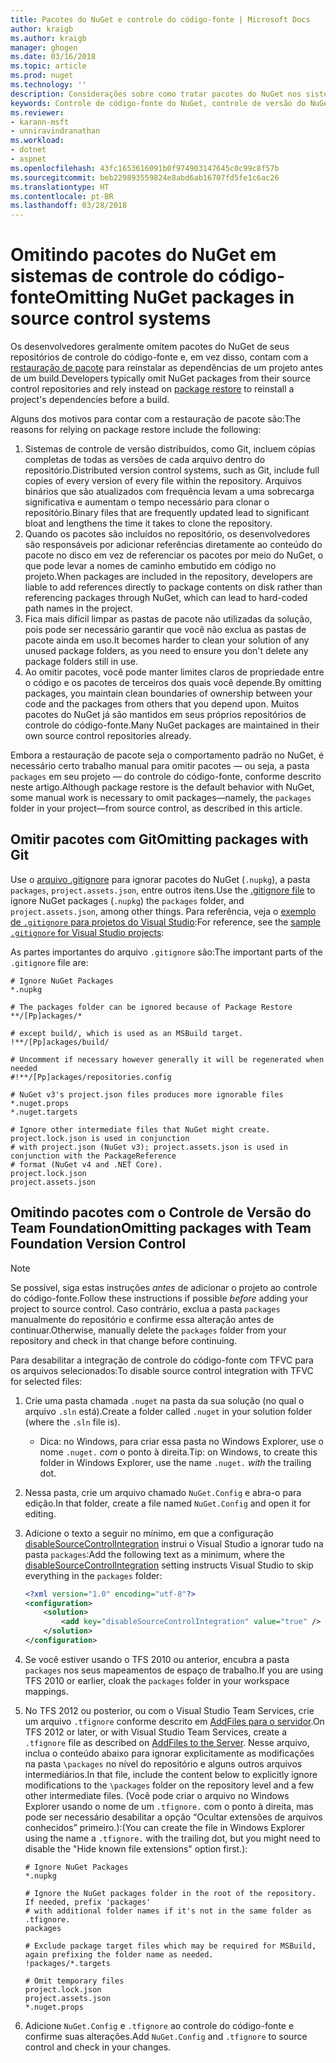 ```yaml
---
title: Pacotes do NuGet e controle do código-fonte | Microsoft Docs
author: kraigb
ms.author: kraigb
manager: ghogen
ms.date: 03/16/2018
ms.topic: article
ms.prod: nuget
ms.technology: ''
description: Considerações sobre como tratar pacotes do NuGet nos sistemas de controle de versão e do código-fonte, e como omitir pacotes com git e TFVC.
keywords: Controle de código-fonte do NuGet, controle de versão do NuGet, NuGet e git, NuGet e TFS, NuGet e TFVC, omitindo pacotes, repositórios de controle do código-fonte, repositórios de controle de versão
ms.reviewer:
- karann-msft
- unniravindranathan
ms.workload:
- dotnet
- aspnet
ms.openlocfilehash: 43fc1653616091b0f974903147645c0c99c8f57b
ms.sourcegitcommit: beb229893559824e8abd6ab16707fd5fe1c6ac26
ms.translationtype: HT
ms.contentlocale: pt-BR
ms.lasthandoff: 03/28/2018
---
```

# <a name="omitting-nuget-packages-in-source-control-systems"></a><span data-ttu-id="26dd8-104">Omitindo pacotes do NuGet em sistemas de controle do código-fonte</span><span class="sxs-lookup"><span data-stu-id="26dd8-104">Omitting NuGet packages in source control systems</span></span>

<span data-ttu-id="26dd8-105">Os desenvolvedores geralmente omitem pacotes do NuGet de seus repositórios de controle do código-fonte e, em vez disso, contam com a [restauração de pacote](package-restore.md) para reinstalar as dependências de um projeto antes de um build.</span><span class="sxs-lookup"><span data-stu-id="26dd8-105">Developers typically omit NuGet packages from their source control repositories and rely instead on [package restore](package-restore.md) to reinstall a project's dependencies before a build.</span></span>

<span data-ttu-id="26dd8-106">Alguns dos motivos para contar com a restauração de pacote são:</span><span class="sxs-lookup"><span data-stu-id="26dd8-106">The reasons for relying on package restore include the following:</span></span>

1. <span data-ttu-id="26dd8-107">Sistemas de controle de versão distribuídos, como Git, incluem cópias completas de todas as versões de cada arquivo dentro do repositório.</span><span class="sxs-lookup"><span data-stu-id="26dd8-107">Distributed version control systems, such as Git, include full copies of every version of every file within the repository.</span></span> <span data-ttu-id="26dd8-108">Arquivos binários que são atualizados com frequência levam a uma sobrecarga significativa e aumentam o tempo necessário para clonar o repositório.</span><span class="sxs-lookup"><span data-stu-id="26dd8-108">Binary files that are frequently updated lead to significant bloat and lengthens the time it takes to clone the repository.</span></span>
1. <span data-ttu-id="26dd8-109">Quando os pacotes são incluídos no repositório, os desenvolvedores são responsáveis por adicionar referências diretamente ao conteúdo do pacote no disco em vez de referenciar os pacotes por meio do NuGet, o que pode levar a nomes de caminho embutido em código no projeto.</span><span class="sxs-lookup"><span data-stu-id="26dd8-109">When packages are included in the repository, developers are liable to add references directly to package contents on disk rather than referencing packages through NuGet, which can lead to hard-coded path names in the project.</span></span>
1. <span data-ttu-id="26dd8-110">Fica mais difícil limpar as pastas de pacote não utilizadas da solução, pois pode ser necessário garantir que você não exclua as pastas de pacote ainda em uso.</span><span class="sxs-lookup"><span data-stu-id="26dd8-110">It becomes harder to clean your solution of any unused package folders, as you need to ensure you don't delete any package folders still in use.</span></span>
1. <span data-ttu-id="26dd8-111">Ao omitir pacotes, você pode manter limites claros de propriedade entre o código e os pacotes de terceiros dos quais você depende.</span><span class="sxs-lookup"><span data-stu-id="26dd8-111">By omitting packages, you maintain clean boundaries of ownership between your code and the packages from others that you depend upon.</span></span> <span data-ttu-id="26dd8-112">Muitos pacotes do NuGet já são mantidos em seus próprios repositórios de controle do código-fonte.</span><span class="sxs-lookup"><span data-stu-id="26dd8-112">Many NuGet packages are maintained in their own source control repositories already.</span></span>

<span data-ttu-id="26dd8-113">Embora a restauração de pacote seja o comportamento padrão no NuGet, é necessário certo trabalho manual para omitir pacotes &mdash; ou seja, a pasta `packages` em seu projeto &mdash; do controle do código-fonte, conforme descrito neste artigo.</span><span class="sxs-lookup"><span data-stu-id="26dd8-113">Although package restore is the default behavior with NuGet, some manual work is necessary to omit packages&mdash;namely, the `packages` folder in your project&mdash;from source control, as described in this article.</span></span>

## <a name="omitting-packages-with-git"></a><span data-ttu-id="26dd8-114">Omitir pacotes com Git</span><span class="sxs-lookup"><span data-stu-id="26dd8-114">Omitting packages with Git</span></span>

<span data-ttu-id="26dd8-115">Use o [arquivo .gitignore](https://git-scm.com/docs/gitignore) para ignorar pacotes do NuGet (`.nupkg`), a pasta `packages`, `project.assets.json`, entre outros itens.</span><span class="sxs-lookup"><span data-stu-id="26dd8-115">Use the [.gitignore file](https://git-scm.com/docs/gitignore) to ignore NuGet packages (`.nupkg`) the `packages` folder, and `project.assets.json`, among other things.</span></span> <span data-ttu-id="26dd8-116">Para referência, veja o [exemplo de `.gitignore` para projetos do Visual Studio](https://github.com/github/gitignore/blob/master/VisualStudio.gitignore):</span><span class="sxs-lookup"><span data-stu-id="26dd8-116">For reference, see the [sample `.gitignore` for Visual Studio projects](https://github.com/github/gitignore/blob/master/VisualStudio.gitignore):</span></span>

<span data-ttu-id="26dd8-117">As partes importantes do arquivo `.gitignore` são:</span><span class="sxs-lookup"><span data-stu-id="26dd8-117">The important parts of the `.gitignore` file are:</span></span>

```gitignore
# Ignore NuGet Packages
*.nupkg

# The packages folder can be ignored because of Package Restore
**/[Pp]ackages/*

# except build/, which is used as an MSBuild target.
!**/[Pp]ackages/build/

# Uncomment if necessary however generally it will be regenerated when needed
#!**/[Pp]ackages/repositories.config

# NuGet v3's project.json files produces more ignorable files
*.nuget.props
*.nuget.targets

# Ignore other intermediate files that NuGet might create. project.lock.json is used in conjunction
# with project.json (NuGet v3); project.assets.json is used in conjunction with the PackageReference
# format (NuGet v4 and .NET Core).
project.lock.json
project.assets.json
```

## <a name="omitting-packages-with-team-foundation-version-control"></a><span data-ttu-id="26dd8-118">Omitindo pacotes com o Controle de Versão do Team Foundation</span><span class="sxs-lookup"><span data-stu-id="26dd8-118">Omitting packages with Team Foundation Version Control</span></span>

> [!Note]
> <span data-ttu-id="26dd8-119">Se possível, siga estas instruções *antes* de adicionar o projeto ao controle do código-fonte.</span><span class="sxs-lookup"><span data-stu-id="26dd8-119">Follow these instructions if possible *before* adding your project to source control.</span></span> <span data-ttu-id="26dd8-120">Caso contrário, exclua a pasta `packages` manualmente do repositório e confirme essa alteração antes de continuar.</span><span class="sxs-lookup"><span data-stu-id="26dd8-120">Otherwise, manually delete the `packages` folder from your repository and check in that change before continuing.</span></span>

<span data-ttu-id="26dd8-121">Para desabilitar a integração de controle do código-fonte com TFVC para os arquivos selecionados:</span><span class="sxs-lookup"><span data-stu-id="26dd8-121">To disable source control integration with TFVC for selected files:</span></span>

1. <span data-ttu-id="26dd8-122">Crie uma pasta chamada `.nuget` na pasta da sua solução (no qual o arquivo `.sln` está).</span><span class="sxs-lookup"><span data-stu-id="26dd8-122">Create a folder called `.nuget` in your solution folder (where the `.sln` file is).</span></span>
    - <span data-ttu-id="26dd8-123">Dica: no Windows, para criar essa pasta no Windows Explorer, use o nome `.nuget.` *com* o ponto à direita.</span><span class="sxs-lookup"><span data-stu-id="26dd8-123">Tip: on Windows, to create this folder in Windows Explorer, use the name `.nuget.` *with* the trailing dot.</span></span>

1. <span data-ttu-id="26dd8-124">Nessa pasta, crie um arquivo chamado `NuGet.Config` e abra-o para edição.</span><span class="sxs-lookup"><span data-stu-id="26dd8-124">In that folder, create a file named `NuGet.Config` and open it for editing.</span></span>

1. <span data-ttu-id="26dd8-125">Adicione o texto a seguir no mínimo, em que a configuração [disableSourceControlIntegration](../reference/nuget-config-file.md#solution-section) instrui o Visual Studio a ignorar tudo na pasta `packages`:</span><span class="sxs-lookup"><span data-stu-id="26dd8-125">Add the following text as a minimum, where the [disableSourceControlIntegration](../reference/nuget-config-file.md#solution-section) setting instructs Visual Studio to skip everything in the `packages` folder:</span></span>

   ```xml
   <?xml version="1.0" encoding="utf-8"?>
   <configuration>
       <solution>
           <add key="disableSourceControlIntegration" value="true" />
       </solution>
   </configuration>
   ```

1. <span data-ttu-id="26dd8-126">Se você estiver usando o TFS 2010 ou anterior, encubra a pasta `packages` nos seus mapeamentos de espaço de trabalho.</span><span class="sxs-lookup"><span data-stu-id="26dd8-126">If you are using TFS 2010 or earlier, cloak the `packages` folder in your workspace mappings.</span></span>

1. <span data-ttu-id="26dd8-127">No TFS 2012 ou posterior, ou com o Visual Studio Team Services, crie um arquivo `.tfignore` conforme descrito em [AddFiles para o servidor](https://www.visualstudio.com/en-us/docs/tfvc/add-files-server#tfignore).</span><span class="sxs-lookup"><span data-stu-id="26dd8-127">On TFS 2012 or later, or with Visual Studio Team Services, create a `.tfignore` file as described on [AddFiles to the Server](https://www.visualstudio.com/en-us/docs/tfvc/add-files-server#tfignore).</span></span> <span data-ttu-id="26dd8-128">Nesse arquivo, inclua o conteúdo abaixo para ignorar explicitamente as modificações na pasta `\packages` no nível do repositório e alguns outros arquivos intermediários.</span><span class="sxs-lookup"><span data-stu-id="26dd8-128">In that file, include the content below to explicitly ignore modifications to the `\packages` folder on the repository level and a few other intermediate files.</span></span> <span data-ttu-id="26dd8-129">(Você pode criar o arquivo no Windows Explorer usando o nome de um `.tfignore.` com o ponto à direita, mas pode ser necessário desabilitar a opção “Ocultar extensões de arquivos conhecidos” primeiro.):</span><span class="sxs-lookup"><span data-stu-id="26dd8-129">(You can create the file in Windows Explorer using the name a `.tfignore.` with the trailing dot, but you might need to disable the "Hide known file extensions" option first.):</span></span>

   ```cli
   # Ignore NuGet Packages
   *.nupkg

   # Ignore the NuGet packages folder in the root of the repository. If needed, prefix 'packages'
   # with additional folder names if it's not in the same folder as .tfignore.   
   packages

   # Exclude package target files which may be required for MSBuild, again prefixing the folder name as needed.
   !packages/*.targets

   # Omit temporary files
   project.lock.json
   project.assets.json
   *.nuget.props
   ```

1. <span data-ttu-id="26dd8-130">Adicione `NuGet.Config` e `.tfignore` ao controle do código-fonte e confirme suas alterações.</span><span class="sxs-lookup"><span data-stu-id="26dd8-130">Add `NuGet.Config` and `.tfignore` to source control and check in your changes.</span></span>
